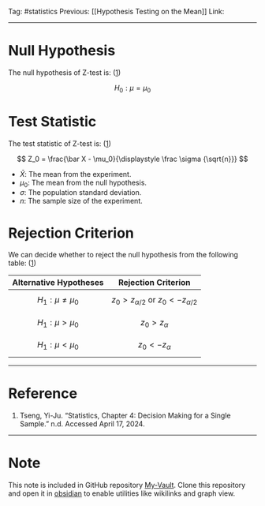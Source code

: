 Tag: #statistics 
Previous: [[Hypothesis Testing on the Mean]]
Link: 

---

# Null Hypothesis

The null hypothesis of Z-test is: (<u>1</u>)

$$
H_0: \mu = \mu_0
$$

# Test Statistic

The test statistic of Z-test is: (<u>1</u>)

$$
Z_0 = \frac{\bar X - \mu_0}{\displaystyle \frac \sigma {\sqrt{n}}}
$$

- $\bar X$: The mean from the experiment.
- $\mu_0$: The mean from the null hypothesis.
- $\sigma$: The population standard deviation.
- $n$: The sample size of the experiment.

# Rejection Criterion

We can decide whether to reject the null hypothesis from the following table: (<u>1</u>)

| Alternative Hypotheses  | Rejection Criterion                                        |
| ----------------------- | ---------------------------------------------------------- |
| $$H_1: \mu \neq \mu_0$$ | $$z_0 > z_{\alpha / 2} \text{ or } z_0 < -z_{\alpha / 2}$$ |
| $$H_1: \mu > \mu_0$$    | $$z_0 > z_{\alpha}$$                                       |
| $$H_1: \mu < \mu_0$$    | $$z_0 < -z_{\alpha}$$                                      |

---

# Reference

1. Tseng, Yi-Ju. “Statistics, Chapter 4: Decision Making for a Single Sample.” n.d. Accessed April 17, 2024.

---

# Note

This note is included in GitHub repository [My-Vault](https://github.com/LittleD3092/My-Vault.git). Clone this repository and open it in [obsidian](https://obsidian.md/) to enable utilities like wikilinks and graph view.